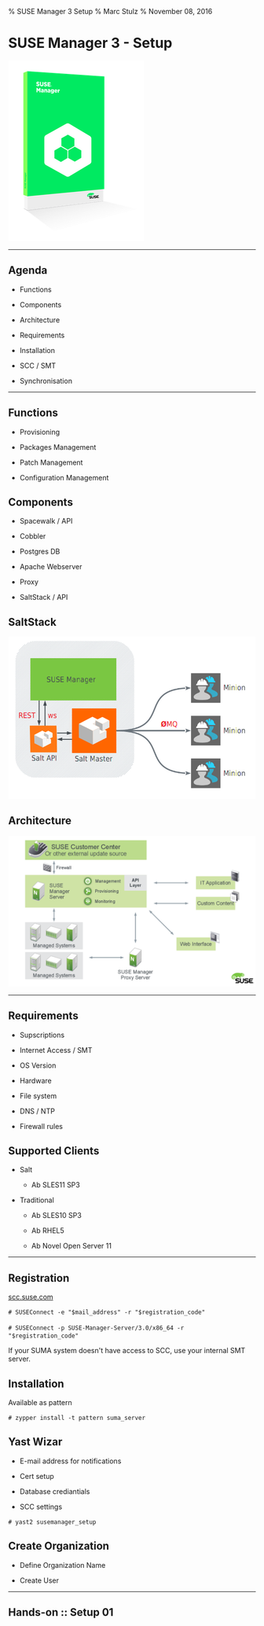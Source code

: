 % SUSE Manager 3 Setup
% Marc Stulz
% November 08, 2016

# SUSE Manager 3 - Setup

![](static/suma.png)

---

## Agenda

* Functions

* Components

* Architecture

* Requirements

* Installation

* SCC / SMT

* Synchronisation

---

## Functions

* Provisioning

* Packages Management

* Patch Management

* Configuration Management

## Components

* Spacewalk / API

* Cobbler

* Postgres DB

* Apache Webserver

* Proxy

* SaltStack / API

## SaltStack

![](static/saltstack.png)

## Architecture

![](static/arch.png)

---

## Requirements

* Supscriptions

* Internet Access / SMT

* OS Version

* Hardware

* File system

* DNS / NTP

* Firewall rules

## Supported Clients

* Salt

    * Ab SLES11 SP3

* Traditional

    * Ab SLES10 SP3

    * Ab RHEL5

    * Ab Novel Open Server 11

---

## Registration

[scc.suse.com](https://scc.suse.com)

```text
# SUSEConnect -e "$mail_address" -r "$registration_code"

# SUSEConnect -p SUSE-Manager-Server/3.0/x86_64 -r "$registration_code"
```

If your SUMA system doesn't have access to SCC, use your internal SMT server.

## Installation

Available as pattern

```text
# zypper install -t pattern suma_server
```

## Yast Wizar

* E-mail address for notifications

* Cert setup

* Database crediantials

* SCC settings

```text
# yast2 susemanager_setup
```

## Create Organization

* Define Organization Name

* Create User

---

## Hands-on :: Setup 01

